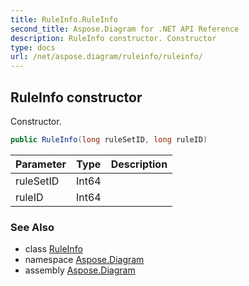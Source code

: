 ```yaml
---
title: RuleInfo.RuleInfo
second_title: Aspose.Diagram for .NET API Reference
description: RuleInfo constructor. Constructor
type: docs
url: /net/aspose.diagram/ruleinfo/ruleinfo/
---
```

## RuleInfo constructor

Constructor.

```csharp
public RuleInfo(long ruleSetID, long ruleID)
```

| Parameter | Type | Description |
| --- | --- | --- |
| ruleSetID | Int64 |  |
| ruleID | Int64 |  |

### See Also

* class [RuleInfo](../)
* namespace [Aspose.Diagram](../../ruleinfo/)
* assembly [Aspose.Diagram](../../../)


